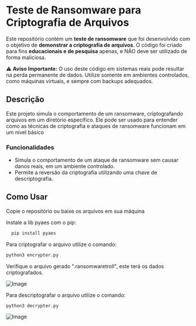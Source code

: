 # Teste de Ransomware para Criptografia de Arquivos

Este repositório contém um **teste de ransomware** que foi desenvolvido com o objetivo de **demonstrar a criptografia de arquivos**. O código foi criado para fins **educacionais e de pesquisa** apenas, e NÃO deve ser utilizado de forma maliciosa.

⚠️ **Aviso Importante:** O uso deste código em sistemas reais pode resultar na perda permanente de dados. Utilize somente em ambientes controlados, como máquinas virtuais, e sempre com backups adequados.

## Descrição

Este projeto simula o comportamento de um ransomware, criptografando arquivos em um diretório específico. Ele pode ser usado para entender como as técnicas de criptografia e ataques de ransomware funcionam em um nível básico

### Funcionalidades


- Simula o comportamento de um ataque de ransomware sem causar danos reais, em um ambiente controlado.
- Permite a reversão da criptografia utilizando uma chave de descriptografia.



## Como Usar

Copie o repositório ou baixe os arquivos em sua máquina

Instale a lib pyaes com o pip:

```bash
  pip install pyaes
```

Para criptografar o arquivo utilize o comando:

```bash
python3 encrypter.py
```

Verifique o arquivo gerado ".ransomwaretroll", este terá os dados criptografados.

![Image](https://github.com/user-attachments/assets/d04ff6c9-4e71-41fe-9c6f-698d1506b8b5)

Para descriptografar o arquivo utilize o comando:

```bash
python3 decrypter.py
```

![Image](https://github.com/user-attachments/assets/a5c5850a-f619-4adc-9e82-6902e3a2ffb5)



